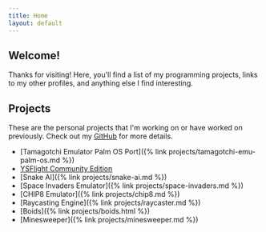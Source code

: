 ```yaml
---
title: Home
layout: default
---
```


## Welcome!
Thanks for visiting! Here, you'll find a list of my programming projects, links to my other profiles, and anything else I find interesting.
			 
## Projects
These are the personal projects that I'm working on or have worked on previously. Check out my [GitHub](https://github.com/JOBBIN9422) for more details.
- [Tamagotchi Emulator Palm OS Port]({% link projects/tamagotchi-emu-palm-os.md %})
- [YSFlight Community Edition](https://github.com/YSCEDC/YSCE)
- [Snake AI]({% link projects/snake-ai.md %})
- [Space Invaders Emulator]({% link projects/space-invaders.md %})
- [CHIP8 Emulator]({% link projects/chip8.md %})
- [Raycasting Engine]({% link projects/raycaster.md %})
- [Boids]({% link projects/boids.html %})
- [Minesweeper]({% link projects/minesweeper.md %})